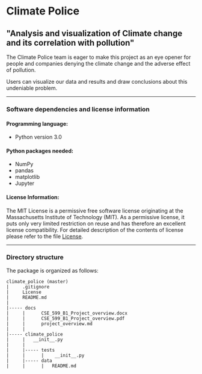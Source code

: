 # Climate Police
## "Analysis and visualization of Climate change and its correlation with pollution"  

The Climate Police team is eager to make this project as an eye opener for people and companies denying the climate change and the adverse effect of pollution. 

Users can visualize our data and results and draw conclusions about this undeniable problem. 



----
### Software dependencies and license information 

#### Programming language:

- Python version 3.0 

#### Python packages needed:

- NumPy 
- pandas 
- matplotlib 
- Jupyter

#### License Information: 

The MIT License is a permissive free software license originating at the Massachusetts Institute of Technology (MIT). As a permissive license, it puts only very limited restriction on reuse and has therefore an excellent license compatibility. For detailed description of the contents of license please refer to the file [License](https://github.com/abhisheksugam/Climate_Police/blob/master/License). 


----
### Directory structure

The package is organized as follows:
```
climate_police (master)
|     .gitignore
|     License
|     README.md
|
|----- docs
|     |      CSE_599_B1_Project_overview.docx
|     |      CSE_599_B1_Project_overview.pdf
|     |      project_overview.md
|     |      
|----- climate_police
|     |   __init__.py
|     |
|     |----- tests
|     |      |    __init__.py
|     |----- data
|     |      |   README.md  

